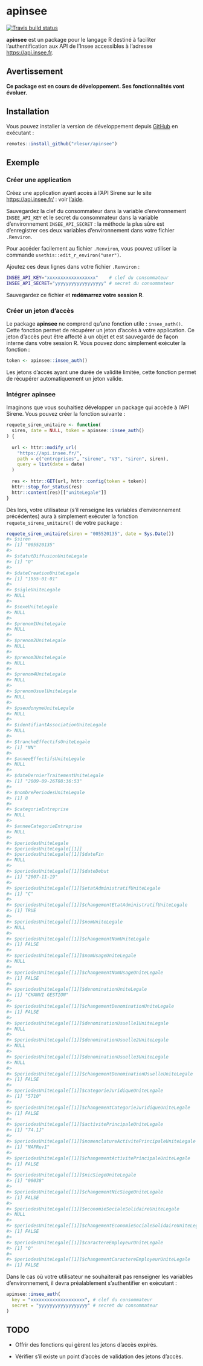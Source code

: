
<!-- README.md is generated from README.Rmd. Please edit that file -->

# apinsee

<!-- badges: start -->

[![Travis build
status](https://travis-ci.org/RLesur/apinsee.svg?branch=master)](https://travis-ci.org/RLesur/apinsee)
<!-- badges: end -->

**apinsee** est un package pour le langage R destiné à faciliter
l’authentification aux API de l’Insee accessibles à l’adresse
<https://api.insee.fr>.

## Avertissement

**Ce package est en cours de développement. Ses fonctionnalités vont
évoluer.**

## Installation

Vous pouvez installer la version de développement depuis
[GitHub](https://github.com/) en exécutant :

``` r
remotes::install_github("rlesur/apinsee")
```

## Exemple

### Créer une application

Créez une application ayant accès à l’API Sirene sur le site
<https://api.insee.fr/> : voir
[l’aide](https://api.insee.fr/catalogue/site/themes/wso2/subthemes/insee/pages/help.jag).

Sauvegardez la clef du consommateur dans la variable d’environnement
`INSEE_API_KEY` et le secret du consommateur dans la variable
d’environnement `INSEE_API_SECRET` : la méthode la plus sûre est
d’enregistrer ces deux variables d’environnement dans votre fichier
`.Renviron`.

Pour accéder facilement au fichier `.Renviron`, vous pouvez utiliser la
commande `usethis::edit_r_environ("user")`.

Ajoutez ces deux lignes dans votre fichier `.Renviron` :

``` bash
INSEE_API_KEY="xxxxxxxxxxxxxxxxxx"    # clef du consommateur
INSEE_API_SECRET="yyyyyyyyyyyyyyyyyy" # secret du consommateur
```

Sauvegardez ce fichier et **redémarrez votre session R**.

### Créer un jeton d’accès

Le package **apinsee** ne comprend qu’une fonction utile :
`insee_auth()`. Cette fonction permet de récupérer un jeton d’accès à
votre application. Ce jeton d’accès peut être affecté à un objet et est
sauvegardé de façon interne dans votre session R. Vous pouvez donc
simplement exécuter la fonction :

``` r
token <- apinsee::insee_auth()
```

Les jetons d’accès ayant une durée de validité limitée, cette fonction
permet de récupérer automatiquement un jeton valide.

### Intégrer **apinsee**

Imaginons que vous souhaitiez développer un package qui accède à l’API
Sirene. Vous pouvez créer la fonction suivante :

``` r
requete_siren_unitaire <- function(
  siren, date = NULL, token = apinsee::insee_auth()
) {
  
  url <- httr::modify_url(
    "https://api.insee.fr/", 
    path = c("entreprises", "sirene", "V3", "siren", siren), 
    query = list(date = date)
  )
  
  res <- httr::GET(url, httr::config(token = token))
  httr::stop_for_status(res)
  httr::content(res)[["uniteLegale"]]
}
```

Dès lors, votre utilisateur (s’il renseigne les variables
d’environnement précédentes) aura à simplement exécuter la fonction
`requete_sirene_unitaire()` de votre package :

``` r
requete_siren_unitaire(siren = "005520135", date = Sys.Date())
#> $siren
#> [1] "005520135"
#> 
#> $statutDiffusionUniteLegale
#> [1] "O"
#> 
#> $dateCreationUniteLegale
#> [1] "1955-01-01"
#> 
#> $sigleUniteLegale
#> NULL
#> 
#> $sexeUniteLegale
#> NULL
#> 
#> $prenom1UniteLegale
#> NULL
#> 
#> $prenom2UniteLegale
#> NULL
#> 
#> $prenom3UniteLegale
#> NULL
#> 
#> $prenom4UniteLegale
#> NULL
#> 
#> $prenomUsuelUniteLegale
#> NULL
#> 
#> $pseudonymeUniteLegale
#> NULL
#> 
#> $identifiantAssociationUniteLegale
#> NULL
#> 
#> $trancheEffectifsUniteLegale
#> [1] "NN"
#> 
#> $anneeEffectifsUniteLegale
#> NULL
#> 
#> $dateDernierTraitementUniteLegale
#> [1] "2009-09-26T08:36:53"
#> 
#> $nombrePeriodesUniteLegale
#> [1] 8
#> 
#> $categorieEntreprise
#> NULL
#> 
#> $anneeCategorieEntreprise
#> NULL
#> 
#> $periodesUniteLegale
#> $periodesUniteLegale[[1]]
#> $periodesUniteLegale[[1]]$dateFin
#> NULL
#> 
#> $periodesUniteLegale[[1]]$dateDebut
#> [1] "2007-11-19"
#> 
#> $periodesUniteLegale[[1]]$etatAdministratifUniteLegale
#> [1] "C"
#> 
#> $periodesUniteLegale[[1]]$changementEtatAdministratifUniteLegale
#> [1] TRUE
#> 
#> $periodesUniteLegale[[1]]$nomUniteLegale
#> NULL
#> 
#> $periodesUniteLegale[[1]]$changementNomUniteLegale
#> [1] FALSE
#> 
#> $periodesUniteLegale[[1]]$nomUsageUniteLegale
#> NULL
#> 
#> $periodesUniteLegale[[1]]$changementNomUsageUniteLegale
#> [1] FALSE
#> 
#> $periodesUniteLegale[[1]]$denominationUniteLegale
#> [1] "CHANVI GESTION"
#> 
#> $periodesUniteLegale[[1]]$changementDenominationUniteLegale
#> [1] FALSE
#> 
#> $periodesUniteLegale[[1]]$denominationUsuelle1UniteLegale
#> NULL
#> 
#> $periodesUniteLegale[[1]]$denominationUsuelle2UniteLegale
#> NULL
#> 
#> $periodesUniteLegale[[1]]$denominationUsuelle3UniteLegale
#> NULL
#> 
#> $periodesUniteLegale[[1]]$changementDenominationUsuelleUniteLegale
#> [1] FALSE
#> 
#> $periodesUniteLegale[[1]]$categorieJuridiqueUniteLegale
#> [1] "5710"
#> 
#> $periodesUniteLegale[[1]]$changementCategorieJuridiqueUniteLegale
#> [1] FALSE
#> 
#> $periodesUniteLegale[[1]]$activitePrincipaleUniteLegale
#> [1] "74.1J"
#> 
#> $periodesUniteLegale[[1]]$nomenclatureActivitePrincipaleUniteLegale
#> [1] "NAFRev1"
#> 
#> $periodesUniteLegale[[1]]$changementActivitePrincipaleUniteLegale
#> [1] FALSE
#> 
#> $periodesUniteLegale[[1]]$nicSiegeUniteLegale
#> [1] "00038"
#> 
#> $periodesUniteLegale[[1]]$changementNicSiegeUniteLegale
#> [1] FALSE
#> 
#> $periodesUniteLegale[[1]]$economieSocialeSolidaireUniteLegale
#> NULL
#> 
#> $periodesUniteLegale[[1]]$changementEconomieSocialeSolidaireUniteLegale
#> [1] FALSE
#> 
#> $periodesUniteLegale[[1]]$caractereEmployeurUniteLegale
#> [1] "O"
#> 
#> $periodesUniteLegale[[1]]$changementCaractereEmployeurUniteLegale
#> [1] FALSE
```

Dans le cas où votre utilisateur ne souhaiterait pas renseigner les
variables d’environnement, il devra préalablement s’authentifier en
exécutant :

``` r
apinsee::insee_auth(
  key = "xxxxxxxxxxxxxxxxxxxx", # clef du consommateur
  secret = "yyyyyyyyyyyyyyyyyy" # secret du consommateur
)
```

## TODO

  - Offrir des fonctions qui gèrent les jetons d’accès expirés.

  - Vérifier s’il existe un point d’accès de validation des jetons
    d’accès.
